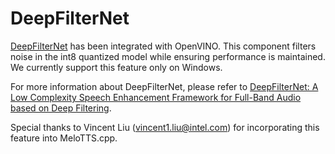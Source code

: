 # DeepFilterNet

[DeepFilterNet](https://github.com/Rikorose/DeepFilterNet) has been integrated with OpenVINO. This component filters noise in the int8 quantized model while ensuring performance is maintained. We currently support this feature only on Windows.

For more information about DeepFilterNet, please refer to [DeepFilterNet: A Low Complexity Speech Enhancement Framework for Full-Band Audio based on Deep Filtering](https://arxiv.org/abs/2110.05588).


Special thanks to Vincent Liu (vincent1.liu@intel.com) for incorporating this feature into MeloTTS.cpp.
